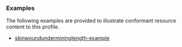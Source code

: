 <!-- Uncomment and update with links to example resource(s) -->
<h3>Examples</h3>

<p>
The following examples are provided to illustrate conformant resource content to this profile.
</p>

- [skinwoundundermininglength-example](Observation-skinwoundundermininglength-example.html)
